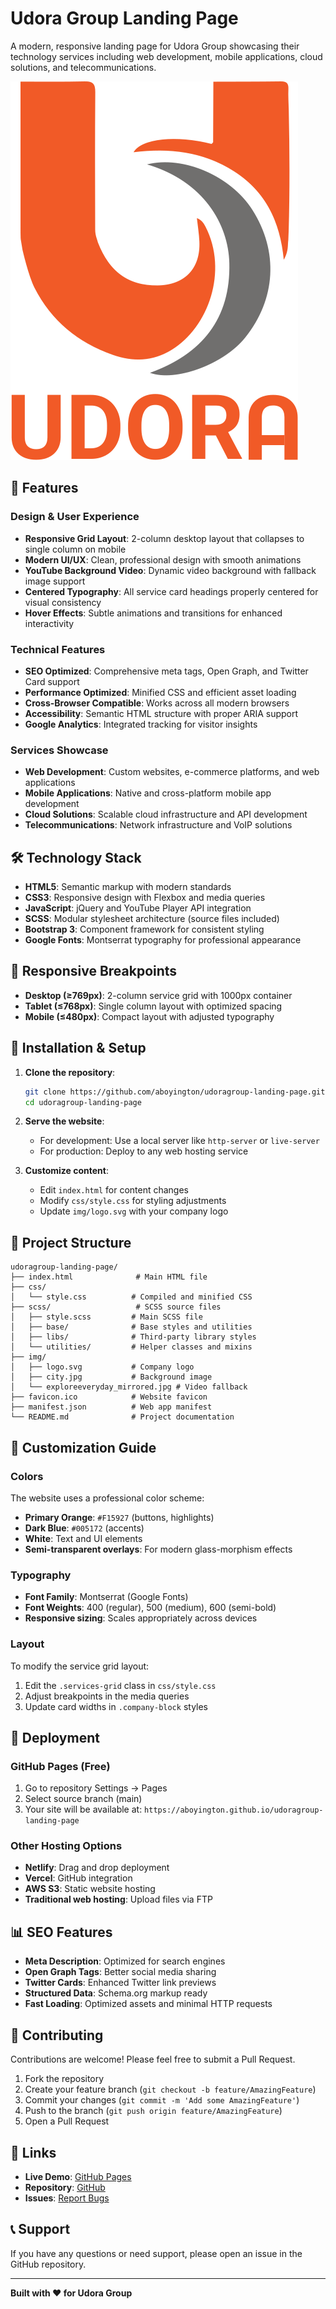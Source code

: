 # Udora Group Landing Page

A modern, responsive landing page for Udora Group showcasing their technology services including web development, mobile applications, cloud solutions, and telecommunications.

![Udora Group](img/logo.svg)

## 🚀 Features

### Design & User Experience
- **Responsive Grid Layout**: 2-column desktop layout that collapses to single column on mobile
- **Modern UI/UX**: Clean, professional design with smooth animations
- **YouTube Background Video**: Dynamic video background with fallback image support
- **Centered Typography**: All service card headings properly centered for visual consistency
- **Hover Effects**: Subtle animations and transitions for enhanced interactivity

### Technical Features
- **SEO Optimized**: Comprehensive meta tags, Open Graph, and Twitter Card support
- **Performance Optimized**: Minified CSS and efficient asset loading
- **Cross-Browser Compatible**: Works across all modern browsers
- **Accessibility**: Semantic HTML structure with proper ARIA support
- **Google Analytics**: Integrated tracking for visitor insights

### Services Showcase
- **Web Development**: Custom websites, e-commerce platforms, and web applications
- **Mobile Applications**: Native and cross-platform mobile app development
- **Cloud Solutions**: Scalable cloud infrastructure and API development
- **Telecommunications**: Network infrastructure and VoIP solutions

## 🛠️ Technology Stack

- **HTML5**: Semantic markup with modern standards
- **CSS3**: Responsive design with Flexbox and media queries
- **JavaScript**: jQuery and YouTube Player API integration
- **SCSS**: Modular stylesheet architecture (source files included)
- **Bootstrap 3**: Component framework for consistent styling
- **Google Fonts**: Montserrat typography for professional appearance

## 📱 Responsive Breakpoints

- **Desktop (≥769px)**: 2-column service grid with 1000px container
- **Tablet (≤768px)**: Single column layout with optimized spacing
- **Mobile (≤480px)**: Compact layout with adjusted typography

## 🔧 Installation & Setup

1. **Clone the repository**:
   ```bash
   git clone https://github.com/aboyington/udoragroup-landing-page.git
   cd udoragroup-landing-page
   ```

2. **Serve the website**:
   - For development: Use a local server like `http-server` or `live-server`
   - For production: Deploy to any web hosting service

3. **Customize content**:
   - Edit `index.html` for content changes
   - Modify `css/style.css` for styling adjustments
   - Update `img/logo.svg` with your company logo

## 📂 Project Structure

```
udoragroup-landing-page/
├── index.html              # Main HTML file
├── css/
│   └── style.css          # Compiled and minified CSS
├── scss/                   # SCSS source files
│   ├── style.scss         # Main SCSS file
│   ├── base/              # Base styles and utilities
│   ├── libs/              # Third-party library styles
│   └── utilities/         # Helper classes and mixins
├── img/
│   ├── logo.svg           # Company logo
│   ├── city.jpg           # Background image
│   └── exploreeveryday_mirrored.jpg # Video fallback
├── favicon.ico            # Website favicon
├── manifest.json          # Web app manifest
└── README.md              # Project documentation
```

## 🎨 Customization Guide

### Colors
The website uses a professional color scheme:
- **Primary Orange**: `#F15927` (buttons, highlights)
- **Dark Blue**: `#005172` (accents)
- **White**: Text and UI elements
- **Semi-transparent overlays**: For modern glass-morphism effects

### Typography
- **Font Family**: Montserrat (Google Fonts)
- **Font Weights**: 400 (regular), 500 (medium), 600 (semi-bold)
- **Responsive sizing**: Scales appropriately across devices

### Layout
To modify the service grid layout:
1. Edit the `.services-grid` class in `css/style.css`
2. Adjust breakpoints in the media queries
3. Update card widths in `.company-block` styles

## 🚀 Deployment

### GitHub Pages (Free)
1. Go to repository Settings → Pages
2. Select source branch (main)
3. Your site will be available at: `https://aboyington.github.io/udoragroup-landing-page`

### Other Hosting Options
- **Netlify**: Drag and drop deployment
- **Vercel**: GitHub integration
- **AWS S3**: Static website hosting
- **Traditional web hosting**: Upload files via FTP

## 📊 SEO Features

- **Meta Description**: Optimized for search engines
- **Open Graph Tags**: Better social media sharing
- **Twitter Cards**: Enhanced Twitter link previews
- **Structured Data**: Schema.org markup ready
- **Fast Loading**: Optimized assets and minimal HTTP requests

## 🤝 Contributing

Contributions are welcome! Please feel free to submit a Pull Request.

1. Fork the repository
2. Create your feature branch (`git checkout -b feature/AmazingFeature`)
3. Commit your changes (`git commit -m 'Add some AmazingFeature'`)
4. Push to the branch (`git push origin feature/AmazingFeature`)
5. Open a Pull Request

## 🔗 Links

- **Live Demo**: [GitHub Pages](https://aboyington.github.io/udoragroup-landing-page)
- **Repository**: [GitHub](https://github.com/aboyington/udoragroup-landing-page)
- **Issues**: [Report Bugs](https://github.com/aboyington/udoragroup-landing-page/issues)

## 📞 Support

If you have any questions or need support, please open an issue in the GitHub repository.

---

**Built with ❤️ for Udora Group**
